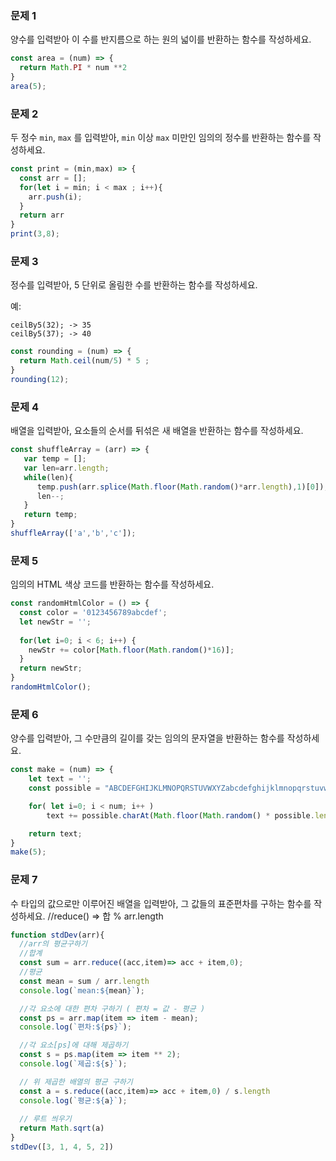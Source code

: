 ### 문제 1

양수를 입력받아 이 수를 반지름으로 하는 원의 넓이를 반환하는 함수를 작성하세요.

```js
const area = (num) => {
  return Math.PI * num **2
}
area(5);
```

### 문제 2

두 정수 `min`, `max` 를 입력받아, `min` 이상 `max` 미만인 임의의 정수를 반환하는 함수를 작성하세요.

```js
const print = (min,max) => {
  const arr = [];
  for(let i = min; i < max ; i++){
    arr.push(i);
  }
  return arr
}
print(3,8);
```

### 문제 3

정수를 입력받아, 5 단위로 올림한 수를 반환하는 함수를 작성하세요.

예:
```
ceilBy5(32); -> 35
ceilBy5(37); -> 40
```

```js
const rounding = (num) => {
  return Math.ceil(num/5) * 5 ;
}
rounding(12);
```

### 문제 4

배열을 입력받아, 요소들의 순서를 뒤섞은 새 배열을 반환하는 함수를 작성하세요.
```js
const shuffleArray = (arr) => {
   var temp = [];
   var len=arr.length;
   while(len){
      temp.push(arr.splice(Math.floor(Math.random()*arr.length),1)[0]);
      len--;
   }
   return temp;
}
shuffleArray(['a','b','c']);
```

### 문제 5

임의의 HTML 색상 코드를 반환하는 함수를 작성하세요.
```js
const randomHtmlColor = () => {
  const color = '0123456789abcdef';
  let newStr = '';
  
  for(let i=0; i < 6; i++) {
    newStr += color[Math.floor(Math.random()*16)];
  }
  return newStr;
}
randomHtmlColor();
```

### 문제 6

양수를 입력받아, 그 수만큼의 길이를 갖는 임의의 문자열을 반환하는 함수를 작성하세요.
```js
const make = (num) => {
    let text = '';
    const possible = "ABCDEFGHIJKLMNOPQRSTUVWXYZabcdefghijklmnopqrstuvwxyz0123456789";

    for( let i=0; i < num; i++ )
        text += possible.charAt(Math.floor(Math.random() * possible.length));

    return text;
}
make(5);
```


### 문제 7

수 타입의 값으로만 이루어진 배열을 입력받아, 그 값들의 표준편차를 구하는 함수를 작성하세요.
//reduce() => 합 % arr.length
```js
function stdDev(arr){
  //arr의 평균구하기
  //합계
  const sum = arr.reduce((acc,item)=> acc + item,0);
  //평균
  const mean = sum / arr.length
  console.log(`mean:${mean}`);

  //각 요소에 대한 편차 구하기 ( 편차 = 값 - 평균 )
  const ps = arr.map(item => item - mean);
  console.log(`편차:${ps}`);

  //각 요소[ps]에 대해 제곱하기
  const s = ps.map(item => item ** 2);
  console.log(`제곱:${s}`);

  // 위 제곱한 배열의 평균 구하기
  const a = s.reduce((acc,item)=> acc + item,0) / s.length
  console.log(`평균:${a}`);
  
  // 루트 씌우기
  return Math.sqrt(a)
}
stdDev([3, 1, 4, 5, 2])
```
